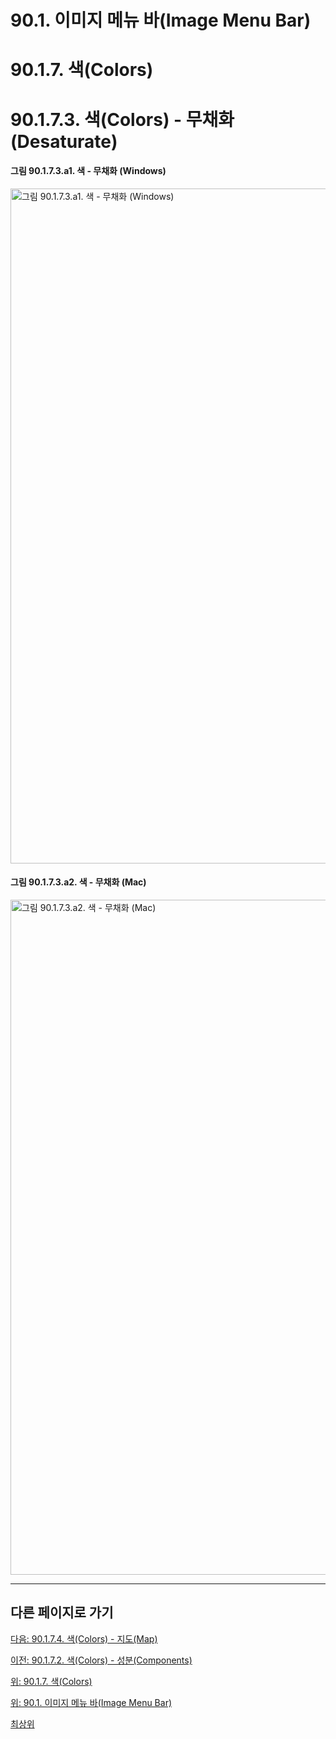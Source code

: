 # 90.1. 이미지 메뉴 바(Image Menu Bar)
# 90.1.7. 색(Colors)
# 90.1.7.3. 색(Colors) - 무채화(Desaturate)

#### 그림 90.1.7.3.a1. 색 - 무채화 (Windows)
<img width="1080" alt="그림 90.1.7.3.a1. 색 - 무채화 (Windows)" environment="MacOS:Sonoma 14.2.1 GIMP 2.10.36" src="https://github.com/wonder13662/gimp/assets/15767104/ed5163b5-e2b2-4dd0-8958-5b31982b1068">

#### 그림 90.1.7.3.a2. 색 - 무채화 (Mac)
<img width="1080" alt="그림 90.1.7.3.a2. 색 - 무채화 (Mac)" environment="MacOS:Sonoma 14.2.1 GIMP 2.10.36" src="https://github.com/wonder13662/gimp/assets/15767104/836ad07e-c9b1-4539-bbaf-f2f3408d3d9e">

***

## 다른 페이지로 가기

[다음: 90.1.7.4. 색(Colors) - 지도(Map)](./90-01-07-colorsx-04-map.md)

[이전: 90.1.7.2. 색(Colors) - 성분(Components)](./90-01-07-colorsx-02-components.md)

[위: 90.1.7. 색(Colors)](./90-01-07-colors.md)

[위: 90.1. 이미지 메뉴 바(Image Menu Bar)](./90-01-00-image-menu-bar.md)

[최상위](./00-home.md)
